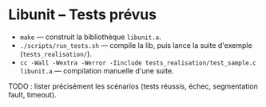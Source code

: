 # Libunit – Tests prévus

- `make` — construit la bibliothèque `libunit.a`.
- `./scripts/run_tests.sh` — compile la lib, puis lance la suite d'exemple (`tests_realisation/`).
- `cc -Wall -Wextra -Werror -Iinclude tests_realisation/test_sample.c libunit.a` — compilation manuelle d'une suite.

TODO : lister précisément les scénarios (tests réussis, échec, segmentation fault, timeout).
